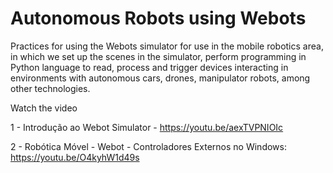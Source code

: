 # Autonomous Robots using Webots

Practices for using the Webots simulator for use in the mobile robotics area, in which we set up the scenes in the simulator, perform programming in Python language to read, process and trigger devices interacting in environments with autonomous cars, drones, manipulator robots, among other technologies.

Watch the video

1 - Introdução ao Webot Simulator - https://youtu.be/aexTVPNIOIc

2 - Robótica Móvel - Webot - Controladores Externos no Windows: https://youtu.be/O4kyhW1d49s


